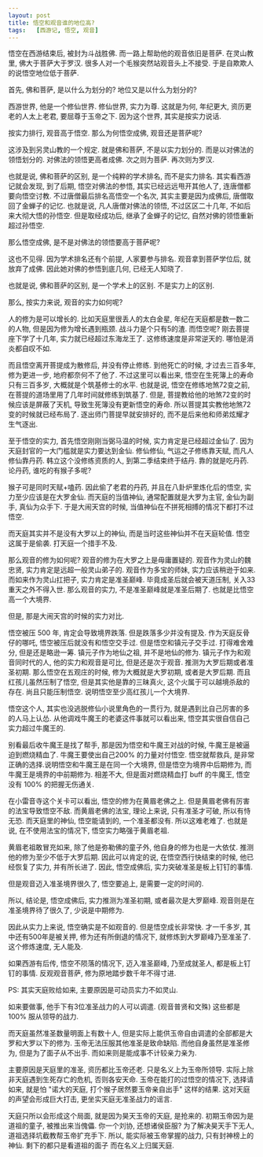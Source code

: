 ```yaml
---
layout: post
title: 悟空和观音谁的地位高?
tags:   [西游记, 悟空, 观音]
---
```


悟空在西游结束后, 被封为斗战胜佛. 而一路上帮助他的观音依旧是菩萨.
在灵山教里, 佛大于菩萨大于罗汉. 很多人对一个毛猴突然站观音头上不接受. 于是自欺欺人的说悟空地位低于菩萨.

首先, 佛和菩萨, 是以什么为划分的? 地位又是以什么为划分的?

西游世界, 他是一个修仙世界. 修仙世界, 实力为尊. 这就是为何, 年纪更大, 资历更老的人太上老君, 要屈尊于玉帝之下.
因为这个世界, 其实是按实力说话.

按实力排行, 观音高于悟空.
那么为何悟空成佛, 观音还是菩萨呢?

这涉及到另灵山教的一个规定. 就是佛和菩萨, 不是以实力划分的. 而是以对佛法的领悟划分的. 对佛法的领悟更高者成佛.
次之则为菩萨. 再次则为罗汉.

也就是说, 佛和菩萨的区别, 是一个纯粹的学术排名, 而不是实力排名.
其实看西游记就会发现, 到了后期, 悟空对佛法的参悟, 其实已经远远甩开其他人了, 连唐僧都要向悟空讨教.
不过唐僧最后排名高悟空一个名次, 其实主要是因为成佛后, 唐僧取回了金蝉子的记忆. 也就是说, 凡人唐僧对佛法的领悟,
不过区区二十几年, 不如后来大彻大悟的孙悟空. 但是取经成功后, 继承了金蝉子的记忆, 自然对佛的领悟重新超过孙悟空.

那么悟空成佛, 是不是对佛法的领悟要高于菩萨呢?

这也不见得. 因为学术排名还有个前提, 人家要参与排名.
观音拿到菩萨学位后, 就放弃了成佛. 因此她对佛的参悟到底几何, 已经无人知晓了.

也就是说, 佛和菩萨的区别, 是一个学术上的区别. 不是实力上的区别.

那么, 按实力来说, 观音的实力如何呢?

人的修为是可以增长的. 比如天庭里很丢人的太白金星, 年纪在天庭都是数一数二的人物, 但是因为修为增长遇到瓶颈. 战斗力是个只有5的渣.
而悟空呢? 刚去菩提座下学了十几年, 实力就已经超过东海龙王了. 这修练速度是非常逆天的. 哪怕是消炎都自叹不如.

而且悟空离开菩提成为散修后, 并没有停止修练. 到他死亡的时候, 才过去三百多年, 修为更进一步, 地府都奈何不了他了.
不过这里可以看出来, 悟空在生死簿上的寿命只有三百多岁, 大概就是个筑基修士的水平.
也就是说, 悟空在修练地煞72变之前, 在菩提的道场里用了几年时间就修练到筑基了.
但是, 菩提教给他的地煞72变的时候应该是屏蔽了天机, 导致生死簿没有更新悟空的寿命. 所以菩提其实教他地煞72变的时候就已经布局了.
逐出师门菩提早就安排好的, 而不是后来他和师弟炫耀才生气逐出.

至于悟空的实力, 首先悟空刚刚当弼马温的时候, 实力肯定是已经超过金仙了. 因为天庭封官的一大门槛就是实力要达到金仙.
修仙修仙, 气运之子修练靠天赋, 而凡人修仙靠丹药. 韩立这个没修练资质的人, 到第二季结束终于结丹. 靠的就是吃丹药.
论丹药, 谁吃的有猴子多呢?

猴子可是同时天赋+嗑药. 因此偷了老君的丹药, 并且在八卦炉里炼化后的悟空, 实力至少应该是在大罗金仙.
而天庭的当值神仙, 通常配置就是大罗为主官, 金仙为副手, 真仙为众手下. 于是大闹天宫的时候, 当值神仙在不拼死相搏的情况下都打不过悟空.

而天庭其实并不是没有大罗以上的神仙, 而是当时这些神仙并不在天庭轮值. 悟空这属于是偷袭. 打天庭一个措手不及.

那么观音的修为如何呢? 观音的修为在大罗之上是毋庸置疑的. 观音作为灵山的魏忠贤, 实力肯定是远超一般灵山弟子的.
观音作为多宝的师妹, 实力应该稍逊于如来. 而如来作为灵山扛把子, 实力肯定是准圣巅峰. 毕竟成圣后就会被天道压制, 关入33重天之外不得入世.
那么观音的实力, 不是准圣巅峰就是准圣后期了. 也就是比悟空高一个大境界.

但是, 那是大闹天宫的时候的实力对比.

悟空被压 500 年, 肯定会导致境界跌落. 但是跌落多少并没有提及. 作为天庭反骨仔的哪吒, 悟空被压后就没有和悟空交手过.
但是悟空和镇元子交手过. 打得难舍难分, 但是还是略逊一筹. 镇元子作为地仙之祖, 并不是地仙的修为. 镇元子作为和观音同时代的人,
他的实力和观音是可比, 但是还是次于观音. 推测为大罗后期或者准圣初期.
那么悟空在五观庄的时候, 修为大概就是大罗初期, 或者是大罗后期.
而且红孩儿虽然压制了悟空, 但是其实他是靠的三昧真火, 这个火属于可以越境杀敌的存在. 尚且只能压制悟空. 说明悟空至少高红孩儿一个大境界.

悟空这个人, 其实也没逃脱修仙小说里角色的一贯行为, 就是遇到比自己厉害的多的人马上认怂. 从他调戏牛魔王的老婆这件事就可以看出来,
悟空其实很自信自己实力超过牛魔王的.

别看最后收牛魔王是找了帮手, 那是因为悟空和牛魔王对战的时候, 牛魔王是被逼迫到燃烧精血了. 牛魔王要使出自己200% 的力量对付悟空.
悟空就帮救兵, 是非常正确的选择.说明悟空和牛魔王是在同一个大境界, 但是悟空为境界中后期修为, 而牛魔王是境界的中前期修为. 相差不大,
但是面对燃烧精血打 buff 的牛魔王, 悟空没有 100% 的把握无伤通关.

在小雷音寺这个关卡可以看出, 悟空的修为在黄眉老佛之上. 但是黄眉老佛有厉害的法宝导致悟空不敌. 而黄眉老佛的法宝, 理论上来说, 只有准圣才可破, 所以有恃无恐.
而天庭里的神仙, 悟空能请到的, 一个准圣都没有. 所以这难老难了. 也就是说, 在不使用法宝的情况下, 悟空实力略强于黄眉老祖.

黄眉老祖敢冒充如来, 除了他是弥勒佛的童子外, 他自身的修为也是一大依仗. 推测他的修为至少不低于大罗后期.
因此可以肯定的说, 在悟空西行快结束的时候, 他已经恢复了实力, 并有所长进了.
因此, 悟空成佛后, 实力突破准圣是板上钉钉的事情.

但是观音迈入准圣境界很久了, 悟空要追上, 是需要一定的时间的.

所以, 结论是, 悟空成佛后, 实力推测为准圣初期, 或者最次是大罗巅峰.
观音则是在准圣境界待了很久了, 少说是中期修为.

因此从实力上来说, 悟空确实是不如观音的. 但是悟空成长非常快. 才一千多岁, 其中还有500年是被关押, 修为还有所倒退的情况下, 就修炼到大罗巅峰乃至准圣了.
这个修炼速度, 无人能及.

如果西游有后传, 悟空不陨落的情况下, 迈入准圣巅峰, 乃至成就圣人, 都是板上钉钉的事情.
反观观音菩萨, 修为原地踏步数千年不得寸进.

PS: 其实天庭败给如来, 主要原因是可动员实力不如灵山.

如来要做事, 他手下有3位准圣战力的人可以调遣. (观音普贤和文殊) 这些都是 100% 服从领导的战力.

而天庭虽然准圣数量明面上有数十人, 但是实际上能供玉帝自由调遣的全部都是大罗和大罗以下的修为. 玉帝无法压服其他准圣是致命缺陷.
而他自身虽然是准圣修为, 但是为了面子从不出手. 而如来则是能成事不计较亲力亲为.

主要原因是天庭里的准圣, 资历都比玉帝还老. 只是名义上为玉帝所领导. 实际上除非天庭遇到生死存亡的危机, 否则各安天命.
玉帝在能打的过悟空的情况下, 选择请如来, 就是怕 "诺大的天庭, 打个猴子居然要玉帝亲自出手" 这样的结果. 这对天庭的声望会形成巨大打击,
更坐实天庭无准圣战力的谣言.

天庭只所以会形成这个局面, 就是因为昊天玉帝的天庭, 是抢来的. 初期玉帝因为是道祖的童子, 被推出来当傀儡. 你一个刘协, 还想诸侯臣服?
为了解决昊天手下无人, 道祖选择坑截教帮玉帝扩充手下. 所以, 能实际被玉帝掌握的战力, 只有封神榜上的神仙. 剩下的都只是看道祖的面子
而在名义上归属天庭.

